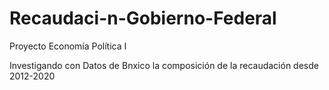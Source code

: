 # Recaudaci-n-Gobierno-Federal
Proyecto Economía Política I

Investigando con Datos de Bnxico la composición de la recaudación desde 2012-2020
